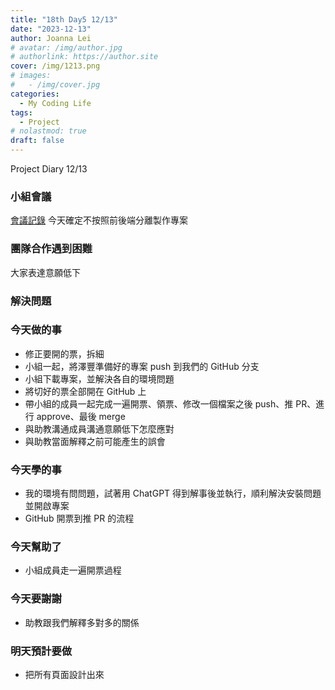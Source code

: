 ```yaml
---
title: "18th Day5 12/13"
date: "2023-12-13"
author: Joanna Lei
# avatar: /img/author.jpg
# authorlink: https://author.site
cover: /img/1213.png
# images:
#   - /img/cover.jpg
categories:
  - My Coding Life
tags:
  - Project
# nolastmod: true
draft: false
---
```


Project Diary 12/13

<!--more-->

### 小組會議

[會議記錄](https://hackmd.io/@AdoraTeam/SJULwBtEkl)
今天確定不按照前後端分離製作專案

### 團隊合作遇到困難

大家表達意願低下

### 解決問題

### 今天做的事

- 修正要開的票，拆細
- 小組一起，將澤豐準備好的專案 push 到我們的 GitHub 分支
- 小組下載專案，並解決各自的環境問題
- 將切好的票全部開在 GitHub 上
- 帶小組的成員一起完成一遍開票、領票、修改一個檔案之後 push、推 PR、進行 approve、最後 merge
- 與助教溝通成員溝通意願低下怎麼應對
- 與助教當面解釋之前可能產生的誤會

### 今天學的事

- 我的環境有問問題，試著用 ChatGPT 得到解事後並執行，順利解決安裝問題並開啟專案
- GitHub 開票到推 PR 的流程

### 今天幫助了

- 小組成員走一遍開票過程

### 今天要謝謝

- 助教跟我們解釋多對多的關係

### 明天預計要做

- 把所有頁面設計出來
